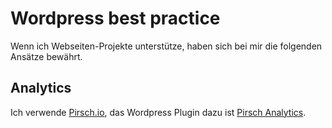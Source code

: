 # Wordpress best practice

Wenn ich Webseiten-Projekte unterstütze, haben sich bei mir die folgenden Ansätze bewährt.

## Analytics

Ich verwende [Pirsch.io](https://pirsch.io), das Wordpress Plugin dazu ist [Pirsch Analytics](https://wordpress.org/plugins/pirsch-analytics/).


